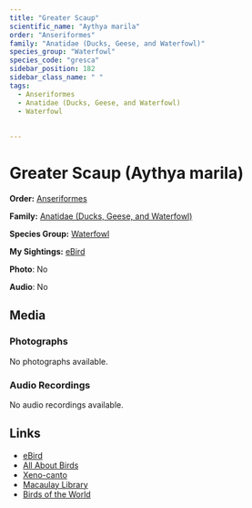 ```yaml
---
title: "Greater Scaup"
scientific_name: "Aythya marila"
order: "Anseriformes"
family: "Anatidae (Ducks, Geese, and Waterfowl)"
species_group: "Waterfowl"
species_code: "gresca"
sidebar_position: 182
sidebar_class_name: " "
tags: 
  - Anseriformes
  - Anatidae (Ducks, Geese, and Waterfowl)
  - Waterfowl
  
  
---
```


# Greater Scaup (Aythya marila)

**Order:** [Anseriformes](/tags/anseriformes)

**Family:** [Anatidae (Ducks, Geese, and Waterfowl)](/tags/anatidae-ducks-geese-and-waterfowl)

**Species Group:** [Waterfowl](/tags/waterfowl)

**My Sightings:** [eBird](https://ebird.org/lifelist?r=world&time=life&spp=gresca)

**Photo**: No 

**Audio**: No

## Media
### Photographs
No photographs available.

### Audio Recordings
No audio recordings available.

## Links
* [eBird](https://ebird.org/species/gresca) 
* [All About Birds](https://www.allaboutbirds.org/guide/gresca) 
* [Xeno-canto](https://www.xeno-canto.org/species/aythya-marila) 
* [Macaulay Library](https://search.macaulaylibrary.org/catalog?taxonCode=gresca&sort=rating_rank_desc)
* [Birds of the World](https://birdsoftheworld.org/bow/species/gresca)
